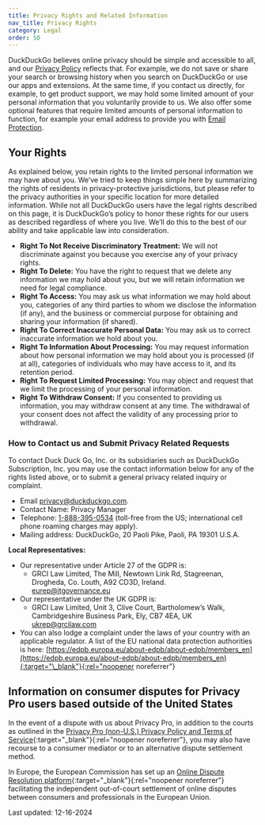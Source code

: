```yaml
---
title: Privacy Rights and Related Information
nav_title: Privacy Rights
category: Legal
order: 50
---
```


DuckDuckGo believes online privacy should be simple and accessible to all, and our [Privacy Policy](https://duckduckgo.com/privacy) reflects that. For example, we do not save or share your search or browsing history when you search on DuckDuckGo or use our apps and extensions. At the same time, if you contact us directly, for example, to get product support, we may hold some limited amount of your personal information that you voluntarily provide to us. We also offer some optional features that require limited amounts of personal information to function, for example your email address to provide you with <a href="{{ site.baseurl}}/email-protection/what-is-duckduckgo-email-protection/">Email Protection</a>.

## Your Rights

As explained below, you retain rights to the limited personal information we may have about you. We’ve tried to keep things simple here by summarizing the rights of residents in privacy-protective jurisdictions, but please refer to the privacy authorities in your specific location for more detailed information. While not all DuckDuckGo users have the legal rights described on this page, it is DuckDuckGo’s policy to honor these rights for our users as described regardless of where you live. We’ll do this to the best of our ability and take applicable law into consideration.

-   **Right To Not Receive Discriminatory Treatment:** We will not discriminate against you because you exercise any of your privacy rights.
-   **Right To Delete:** You have the right to request that we delete any information we may hold about you, but we will retain information we need for legal compliance.
-   **Right To Access:** You may ask us what information we may hold about you, categories of any third parties to whom we disclose the information (if any), and the business or commercial purpose for obtaining and sharing your information (if shared).
-   **Right To Correct Inaccurate Personal Data:** You may ask us to correct inaccurate information we hold about you.
-   **Right To Information About Processing:** You may request information about how personal information we may hold about you is processed (if at all), categories of individuals who may have access to it, and its retention period.
-   **Right To Request Limited Processing:** You may object and request that we limit the processing of your personal information.
-   **Right To Withdraw Consent:** If you consented to providing us information, you may withdraw consent at any time. The withdrawal of your consent does not affect the validity of any processing prior to withdrawal.

### How to Contact us and Submit Privacy Related Requests

To contact Duck Duck Go, Inc. or its subsidiaries such as DuckDuckGo Subscription, Inc. you may use the contact information below for any of the rights listed above, or to submit a general privacy related inquiry or complaint.

-   Email [privacy@duckduckgo.com](mailto:privacy@duckduckgo.com).
-   Contact Name: Privacy Manager
-   Telephone: [1-888-395-0534](tel:18883950534) (toll-free from the US; international cell phone roaming charges may apply).
-   Mailing address: DuckDuckGo, 20 Paoli Pike, Paoli, PA 19301 U.S.A.

**Local Representatives:**

-   Our representative under Article 27 of the GDPR is:
    -   GRCI Law Limited, The Mill, Newtown Link Rd, Stagreenan, Drogheda, Co. Louth, A92 CD3D, Ireland.<br/>
        [eurep@itgovernance.eu](mailto:eurep@itgovernance.eu)
-   Our representative under the UK GDPR is:
    -   GRCI Law Limited, Unit 3, Clive Court, Bartholomew’s Walk, Cambridgeshire Business Park, Ely, CB7 4EA, UK<br />
        [ukrep@grcilaw.com](mailto:ukrep@grcilaw.com)
-   You can also lodge a complaint under the laws of your country with an applicable regulator. A list of the EU national data protection authorities is here: [https://edpb.europa.eu/about-edpb/about-edpb/members_en](https://edpb.europa.eu/about-edpb/about-edpb/members_en){:target="\_blank"}{:rel="noopener noreferrer"}

## Information on consumer disputes for Privacy Pro users based outside of the United States

In the event of a dispute with us about Privacy Pro, in addition to the courts as outlined in the [Privacy Pro (non-U.S.) Privacy Policy and Terms of Service](https://duckduckgo.com/pro/privacy-terms/non-us){:target="\_blank"}{:rel="noopener noreferrer"}, you may also have recourse to a consumer mediator or to an alternative dispute settlement method.

In Europe, the European Commission has set up an [Online Dispute Resolution platform](https://ec.europa.eu/consumers/odr/main/?event=main.adr.show2){:target="\_blank"}{:rel="noopener noreferrer"} facilitating the independent out-of-court settlement of online disputes between consumers and professionals in the European Union.

Last updated: 12-16-2024
